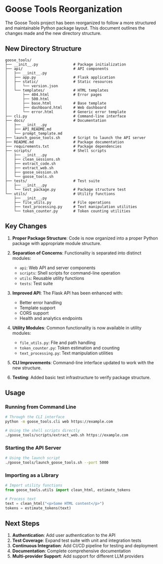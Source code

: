 # Goose Tools Reorganization

The Goose Tools project has been reorganized to follow a more structured and maintainable Python package layout. This document outlines the changes made and the new directory structure.

## New Directory Structure

```
goose_tools/
├── __init__.py                # Package initialization
├── api/                       # API components
│   ├── __init__.py
│   ├── app.py                 # Flask application
│   ├── static/                # Static resources
│   │   └── version.json
│   └── templates/             # HTML templates
│       ├── 404.html           # Error pages
│       ├── 500.html
│       ├── base.html          # Base template
│       ├── dashboard.html     # Web dashboard
│       └── error.html         # Generic error template
├── cli.py                     # Command-line interface
├── docs/                      # Documentation
│   ├── __init__.py
│   ├── API_README.md
│   └── prompt_template.md
├── launch_goose_tools.sh      # Script to launch the API server
├── README.md                  # Package documentation
├── requirements.txt           # Package dependencies
├── scripts/                   # Shell scripts
│   ├── __init__.py
│   ├── clean_sessions.sh
│   ├── extract_code.sh
│   ├── extract_web.sh
│   ├── goose_session.sh
│   └── goose_tools.sh
├── tests/                     # Test suite
│   ├── __init__.py
│   └── test_package.py        # Package structure test
└── utils/                     # Utility functions
    ├── __init__.py
    ├── file_utils.py          # File operations
    ├── text_processing.py     # Text manipulation utilities
    └── token_counter.py       # Token counting utilities
```

## Key Changes

1. **Proper Package Structure**: Code is now organized into a proper Python package with appropriate module structure.

2. **Separation of Concerns**: Functionality is separated into distinct modules:
   - `api`: Web API and server components
   - `scripts`: Shell scripts for command-line operation
   - `utils`: Reusable utility functions
   - `tests`: Test suite

3. **Improved API**: The Flask API has been enhanced with:
   - Better error handling
   - Template support
   - CORS support
   - Health and analytics endpoints

4. **Utility Modules**: Common functionality is now available in utility modules:
   - `file_utils.py`: File and path handling
   - `token_counter.py`: Token estimation and counting
   - `text_processing.py`: Text manipulation utilities

5. **CLI Improvements**: Command-line interface updated to work with the new structure.

6. **Testing**: Added basic test infrastructure to verify package structure.

## Usage

### Running from Command Line

```bash
# Through the CLI interface
python -m goose_tools.cli web https://example.com

# Using the shell scripts directly
./goose_tools/scripts/extract_web.sh https://example.com
```

### Starting the API Server

```bash
# Using the launch script
./goose_tools/launch_goose_tools.sh --port 5000
```

### Importing as a Library

```python
# Import utility functions
from goose_tools.utils import clean_html, estimate_tokens

# Process text
text = clean_html("<p>Some HTML content</p>")
tokens = estimate_tokens(text)
```

## Next Steps

1. **Authentication**: Add user authentication to the API
2. **Test Coverage**: Expand test suite with unit and integration tests
3. **Continuous Integration**: Add CI/CD pipeline for testing and deployment
4. **Documentation**: Complete comprehensive documentation
5. **Multi-provider Support**: Add support for different LLM providers